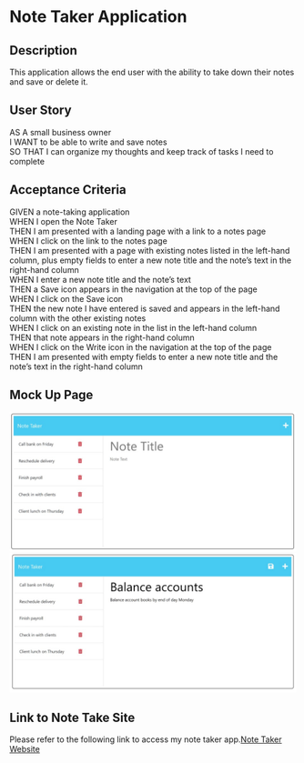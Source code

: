 # Note Taker Application  

## Description
This application allows the end user with the ability to take down their notes and save or delete it.  

## User Story
AS A small business owner  
I WANT to be able to write and save notes  
SO THAT I can organize my thoughts and keep track of tasks I need to complete  

## Acceptance Criteria
GIVEN a note-taking application  
WHEN I open the Note Taker  
THEN I am presented with a landing page with a link to a notes page  
WHEN I click on the link to the notes page  
THEN I am presented with a page with existing notes listed in the left-hand column, plus empty fields to enter a new note  title and the note’s text in the right-hand column  
WHEN I enter a new note title and the note’s text  
THEN a Save icon appears in the navigation at the top of the page  
WHEN I click on the Save icon  
THEN the new note I have entered is saved and appears in the left-hand column with the other existing notes  
WHEN I click on an existing note in the list in the left-hand column  
THEN that note appears in the right-hand column  
WHEN I click on the Write icon in the navigation at the top of the page  
THEN I am presented with empty fields to enter a new note title and the note’s text in the right-hand column  

## Mock Up Page
![Note Taker Home Page](./public/assets/images/mock_page_01.jpg?raw=true "Note Taker Home Page")  
![Note Taker Saved Notes Page](./public//assets/images/mock_page_02.jpg?raw=true "Saved Notes")  

## Link to Note Take Site  
Please refer to the following link to access my note taker app.[Note Taker Website](https://my-note-app.herokuapp.com/) 